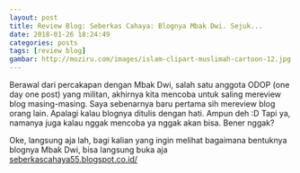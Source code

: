 ```yaml
---
layout: post
title: Review Blog: Seberkas Cahaya: Blognya Mbak Dwi. Sejuk...
date: 2018-01-26 18:24:49
categories: posts
tags: [review blog]
gambar: http://moziru.com/images/islam-clipart-muslimah-cartoon-12.jpg
---
```


Berawal dari percakapan dengan Mbak Dwi, salah satu anggota ODOP (one day one post) yang militan, akhirnya kita mencoba untuk saling mereview blog masing-masing. Saya sebenarnya baru pertama sih mereview blog orang lain. Apalagi kalau blognya ditulis dengan hati. Ampun deh :D Tapi ya, namanya juga kalau nggak mencoba ya nggak akan bisa. Bener nggak?

Oke, langsung aja lah, bagi kalian yang ingin melihat bagaimana bentuknya blognya Mbak Dwi, bisa langsung buka aja [seberkascahaya55.blogspot.co.id/](http://seberkascahaya55.blogspot.co.id/)

